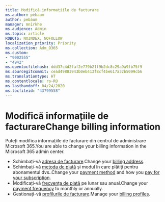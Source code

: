 ```yaml
---
title: Modifică informațiile de facturare
ms.author: pebaum
author: pebaum
manager: mnirkhe
ms.audience: Admin
ms.topic: article
ROBOTS: NOINDEX, NOFOLLOW
localization_priority: Priority
ms.collection: Adm_O365
ms.custom:
- "9002555"
- "4942"
ms.openlocfilehash: ddd37c4d2faf2e779b21f9b2dc8c29a9a9fb75f9
ms.sourcegitcommit: cead49883943b0eb413f8cf4be617a32b5099cb6
ms.translationtype: HT
ms.contentlocale: ro-RO
ms.lasthandoff: 04/24/2020
ms.locfileid: "43799558"
---
```

# <a name="change-billing-information"></a><span data-ttu-id="a3d04-102">Modifică informațiile de facturare</span><span class="sxs-lookup"><span data-stu-id="a3d04-102">Change billing information</span></span>

<span data-ttu-id="a3d04-103">Puteți modifica informațiile de facturare din centrul de administrare Microsoft 365.</span><span class="sxs-lookup"><span data-stu-id="a3d04-103">You are able to change your billing information in the Microsoft 365 admin center.</span></span> 

- <span data-ttu-id="a3d04-104">Schimbați-vă [adresa de facturare](https://docs.microsoft.com/microsoft-365/commerce/billing-and-payments/change-your-billing-addresses).</span><span class="sxs-lookup"><span data-stu-id="a3d04-104">Change your [billing address](https://docs.microsoft.com/microsoft-365/commerce/billing-and-payments/change-your-billing-addresses).</span></span>
- <span data-ttu-id="a3d04-105">Schimbați-vă [metoda de plată](https://docs.microsoft.com/microsoft-365/commerce/billing-and-payments/add-update-or-remove-credit-card-or-bank-account) și modul în care plătiți pentru abonamentul dvs..</span><span class="sxs-lookup"><span data-stu-id="a3d04-105">Change your [payment method](https://docs.microsoft.com/microsoft-365/commerce/billing-and-payments/add-update-or-remove-credit-card-or-bank-account) and how you [pay for your subscription](https://docs.microsoft.com/microsoft-365/commerce/billing-and-payments/pay-for-your-subscription).</span></span>
- <span data-ttu-id="a3d04-106">Modificați-vă [frecvența de plată](https://docs.microsoft.com/microsoft-365/commerce/billing-and-payments/change-payment-frequency) pe lunar sau anual.</span><span class="sxs-lookup"><span data-stu-id="a3d04-106">Change your [payment frequency](https://docs.microsoft.com/microsoft-365/commerce/billing-and-payments/change-payment-frequency) to monthly or annually.</span></span>
- <span data-ttu-id="a3d04-107">Gestionați-vă [profilurile de facturare](https://docs.microsoft.com/microsoft-365/commerce/billing-and-payments/manage-billing-profiles).</span><span class="sxs-lookup"><span data-stu-id="a3d04-107">Manage your [billing profiles](https://docs.microsoft.com/microsoft-365/commerce/billing-and-payments/manage-billing-profiles).</span></span>

